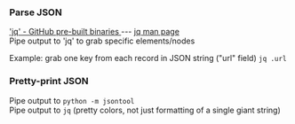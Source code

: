 ### Parse JSON
['jq' - GitHub pre-built binaries ](https://github.com/stedolan/jq/releases) ---  [jq man page](https://github.com/stedolan/jq/blob/master/docs/content/manual/v1.6/manual.yml) <br>
Pipe output to 'jq' to grab specific elements/nodes

Example: grab one key from each record in JSON string ("url" field)
```jq .url```

### Pretty-print JSON
Pipe output to ```python -m jsontool``` <br>
Pipe output to ```jq```  (pretty colors, not just formatting of a single giant string)
